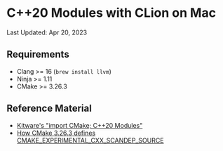 # C++20 Modules with CLion on Mac
Last Updated: Apr 20, 2023

## Requirements
- Clang >= 16 (`brew install llvm`)
- Ninja >= 1.11
- CMake >= 3.26.3

## Reference Material
- [Kitware's "import CMake; C++20 Modules"](https://www.kitware.com/import-cmake-c20-modules/)
- [How CMake 3.26.3 defines CMAKE_EXPERIMENTAL_CXX_SCANDEP_SOURCE](https://gitlab.kitware.com/cmake/cmake/-/blob/5f4dad37f03/Modules/Compiler/Clang-CXX.cmake#L34-44)